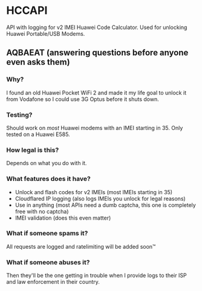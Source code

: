 # HCCAPI
API with logging for v2 IMEI Huawei Code Calculator. Used for unlocking Huawei Portable/USB Modems.

## AQBAEAT (answering questions before anyone even asks them)

### Why?
I found an old Huawei Pocket WiFi 2 and made it my life goal to unlock it from Vodafone so I could use 3G Optus before it shuts down.

### Testing?
Should work on *most* Huawei modems with an IMEI starting in 35. Only tested on a Huawei E585.

### How legal is this?
Depends on what you do with it.

### What features does it have?
- Unlock and flash codes for v2 IMEIs (most IMEIs starting in 35)
- Cloudflared IP logging (also logs IMEIs you unlock for legal reasons)
- Use in anything (most APIs need a dumb captcha, this one is completely free with no captcha)
- IMEI validation (does this even matter)

### What if someone spams it?
All requests are logged and ratelimiting will be added soon:tm:

### What if someone abuses it?
Then they'll be the one getting in trouble when I provide logs to their ISP and law enforcement in their country.
